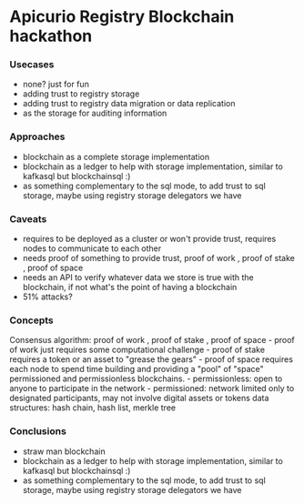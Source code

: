 # Apicurio Registry Blockchain hackathon

### Usecases
- none? just for fun
- adding trust to registry storage
- adding trust to registry data migration or data replication
- as the storage for auditing information


### Approaches
- blockchain as a complete storage implementation
- blockchain as a ledger to help with storage implementation, similar to kafkasql but blockchainsql :)
- as something complementary to the sql mode, to add trust to sql storage, maybe using registry storage delegators we have

### Caveats
- requires to be deployed as a cluster or won't provide trust, requires nodes to communicate to each other
- needs proof of something to provide trust, proof of work , proof of stake , proof of space
- needs an API to verify whatever data we store is true with the blockchain, if not what's the point of having a blockchain
- 51% attacks?

### Concepts
Consensus algorithm: proof of work , proof of stake , proof of space
    - proof of work just requires some computational challenge
    - proof of stake requires a token or an asset to "grease the gears"
    - proof of space requires each node to spend time building and providing a "pool" of "space"
permissioned and permissionless blockchains.
    - permissionless: open to anyone to participate in the network
    - permissioned: network limited only to designated participants, may not involve digital assets or tokens
data structures: hash chain, hash list, merkle tree

### Conclusions
- straw man blockchain
- blockchain as a ledger to help with storage implementation, similar to kafkasql but blockchainsql :)
- as something complementary to the sql mode, to add trust to sql storage, maybe using registry storage delegators we have